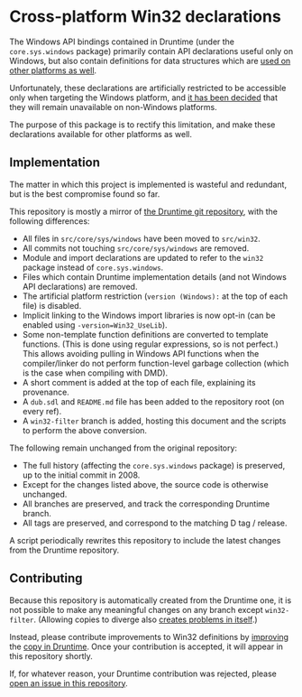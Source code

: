 Cross-platform Win32 declarations
=================================

The Windows API bindings contained in Druntime (under the `core.sys.windows` package)
primarily contain API declarations useful only on Windows, 
but also contain definitions for data structures 
which are [used on other platforms as well][1].

Unfortunately, these declarations are artificially restricted 
to be accessible only when targeting the Windows platform, 
and [it has been decided][2] that they will remain unavailable on non-Windows platforms.

The purpose of this package is to rectify this limitation, 
and make these declarations available for other platforms as well.

Implementation
--------------

The matter in which this project is implemented is wasteful and redundant, but is the best compromise found so far.

This repository is mostly a mirror of [the Druntime git repository][3], with the following differences:

 - All files in `src/core/sys/windows` have been moved to `src/win32`.
 - All commits not touching `src/core/sys/windows` are removed.
 - Module and import declarations are updated to refer to the `win32` package instead of `core.sys.windows`.
 - Files which contain Druntime implementation details (and not Windows API declarations) are removed.
 - The artificial platform restriction (`version (Windows):` at the top of each file) is disabled.
 - Implicit linking to the Windows import libraries is now opt-in (can be enabled using `-version=Win32_UseLib`).
 - Some non-template function definitions are converted to template functions.
   (This is done using regular expressions, so is not perfect.)
   This allows avoiding pulling in Windows API functions when the compiler/linker do not perform function-level garbage collection 
   (which is the case when compiling with DMD).
 - A short comment is added at the top of each file, explaining its provenance.
 - A `dub.sdl` and `README.md` file has been added to the repository root (on every ref).
 - A `win32-filter` branch is added, hosting this document and the scripts to perform the above conversion.

The following remain unchanged from the original repository:

 - The full history (affecting the `core.sys.windows` package) is preserved, up to the initial commit in 2008.
 - Except for the changes listed above, the source code is otherwise unchanged.
 - All branches are preserved, and track the corresponding Druntime branch.
 - All tags are preserved, and correspond to the matching D tag / release.

A script periodically rewrites this repository to include the latest changes from the Druntime repository.

Contributing
------------

Because this repository is automatically created from the Druntime one, 
it is not possible to make any meaningful changes on any branch except `win32-filter`.
(Allowing copies to diverge also [creates problems in itself][4].)

Instead, please contribute improvements to Win32 definitions by [improving][5] the [copy in Druntime][6].
Once your contribution is accepted, it will appear in this repository shortly.

If, for whatever reason, your Druntime contribution was rejected,
please [open an issue in this repository][7].


 [1]: https://github.com/dlang/druntime/pull/2616#issuecomment-496307985.
 [2]: https://github.com/dlang/druntime/pull/2616#issuecomment-503802283
 [3]: https://github.com/dlang/druntime
 [4]: https://github.com/dlang/druntime/pull/2616#issuecomment-496319973
 [5]: https://github.com/dlang/druntime/blob/master/CONTRIBUTING.md
 [6]: https://github.com/dlang/druntime/tree/master/src/core/sys/windows
 [7]: https://github.com/CyberShadow/win32/issues/new
